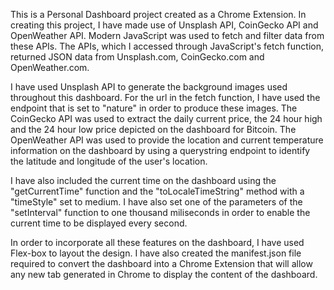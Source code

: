 
This is a Personal Dashboard project created as a Chrome Extension. 
In creating this project, I have made use of Unsplash API, CoinGecko API and OpenWeather API. 
Modern JavaScript was used to fetch and filter data from these APIs.
The APIs, which I accessed through JavaScript's fetch function, returned JSON data from Unsplash.com, CoinGecko.com and OpenWeather.com.

I have used Unsplash API to generate the background images used throughout this dashboard. For the url in the fetch function, I have used the 
endpoint that is set to "nature" in order to produce these images. The CoinGecko API was used to extract the daily current price, the 24 hour high and the 24 hour low price depicted on the dashboard for Bitcoin. The OpenWeather API was used to provide the location and current temperature information on the dashboard by using a querystring endpoint to identify the latitude and longitude of the user's location.

I have also included the current time on the dashboard using the "getCurrentTime" function and the "toLocaleTimeString" method with a 
"timeStyle" set to medium. I have also set one of the parameters of the "setInterval" function to one thousand miliseconds in order to
enable the current time to be displayed every second.

In order to incorporate all these features on the dashboard, I have used Flex-box to layout the design. I have also created the manifest.json file
required to convert the dashboard into a Chrome Extension that will allow any new tab generated in Chrome to display the content of the dashboard.




